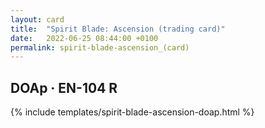 ```yaml
---
layout: card
title:  "Spirit Blade: Ascension (trading card)"
date:   2022-06-25 08:44:00 +0100
permalink: spirit-blade-ascension_(card)
---
```


## DOAp &middot; EN-104 R

{% include templates/spirit-blade-ascension-doap.html %}